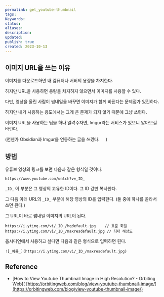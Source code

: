 ```yaml
---
permalink: get_youtube-thumbnail
tags: 
Keywords: 
status: 
aliases: 
description:  
updated:
publish: true
created: 2023-10-13
---
```



## 이미지 URL을 쓰는 이유

이미지를 다운로드하면 내 컴퓨터나 서버의 용량을 차지한다.

하지만 URL을 사용하면 용량을 차지하지 않으면서 이미지를 사용할 수 있다.

다만, 영상을 올린 사람이 썸내일을 바꾸면 이미지가 함께 바뀐다는 문제점가 있긴하다.

하지만 내가 사용하는 용도에서는 그게 큰 문제가 되지 않기 때문에 그냥 쓰련다.

이미지 URL을 사용하는 팁을 하나 알려주자면, Imgur라는 서비스가 있으니 알아보길 바란다.

(언젠가 Obsidian과 Imgur을 연동하는 글을 쓰겠다.     )

## 방법

유튜브 영상의 링크를 보면 다음과 같은 형식일 것이다.

`https://www.youtube.com/watch?v=_ID_`

`_ID_` 이 부분은 그 영상의 고유한 ID이다. 그 ID 값만 복사한다.

그 다음 아래 URL의 `_ID_` 부분에 해당 영상의 ID를 입력한다. (둘 중에 하나를 골라서 쓰면 된다.)

그 URL이 바로 썸내일 이미지의 URL이 된다.

```
https://i.ytimg.com/vi/_ID_/hqdefault.jpg    // 표준 화질
https://i.ytimg.com/vi/_ID_/maxresdefault.jpg // 최대 해상도

```

옵시디언에서 사용하고 싶다면 다음과 같은 형식으로 입력하면 된다.

```
![_이름_](https://i.ytimg.com/vi/_ID_/maxresdefault.jpg)

```

## Reference

- \[How to View Youtube Thumbnail Image in High Resolution? - Orbiting Web\]( [https://orbitingweb.com/blog/view-youtube-thumbnail-image/](https://orbitingweb.com/blog/view-youtube-thumbnail-image/)
